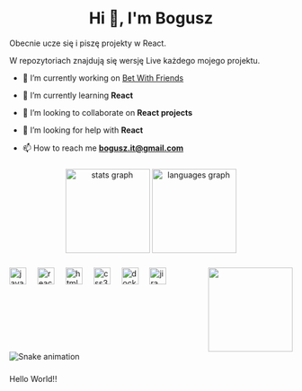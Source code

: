 <h1 align="center">Hi 👋, I'm Bogusz</h1>

Obecnie ucze się i piszę projekty w React.

W repozytoriach znajdują się wersję Live każdego mojego projektu.

- 🔭 I’m currently working on [Bet With Friends](https://github.com/KathidB/bet-with-friends)

- 🌱 I’m currently learning **React**

- 👯 I’m looking to collaborate on **React projects**

- 🤝 I’m looking for help with **React**

- 📫 How to reach me **bogusz.it@gmail.com**

###

<div align="center">
  <img src="https://github-readme-stats.vercel.app/api?username=KathidB&hide_title=false&hide_rank=false&show_icons=true&include_all_commits=true&count_private=true&disable_animations=false&theme=dracula&locale=en&hide_border=false" height="150" alt="stats graph"  />
  <img src="https://github-readme-stats.vercel.app/api/top-langs?username=KathidB&locale=en&hide_title=false&layout=compact&card_width=320&langs_count=5&theme=dracula&hide_border=false" height="150" alt="languages graph"  />
</div>

###

<img align="right" height="150" src="https://i.pinimg.com/originals/7a/26/24/7a2624c6762fa4775852ef6f1d5af1fb.gif"  />

###

<div align="left">
  <img src="https://cdn.jsdelivr.net/gh/devicons/devicon/icons/javascript/javascript-original.svg" height="30" alt="javascript logo"  />
  <img width="12" />
  <img src="https://cdn.jsdelivr.net/gh/devicons/devicon/icons/react/react-original.svg" height="30" alt="react logo"  />
  <img width="12" />
  <img src="https://cdn.jsdelivr.net/gh/devicons/devicon/icons/html5/html5-original.svg" height="30" alt="html5 logo"  />
  <img width="12" />
  <img src="https://cdn.jsdelivr.net/gh/devicons/devicon/icons/css3/css3-original.svg" height="30" alt="css3 logo"  />
  <img width="12" />
  <img src="https://cdn.jsdelivr.net/gh/devicons/devicon/icons/docker/docker-original.svg" height="30" alt="docker logo"  />
  <img width="12" />
  <img src="https://cdn.jsdelivr.net/gh/devicons/devicon/icons/jira/jira-original.svg" height="30" alt="jira logo"  />
</div>

###


###

<br clear="both">

<img src="https://raw.githubusercontent.com/KathidB/KathidB/output/snake.svg" alt="Snake animation" />

###

<p align="left">Hello World!!</p>

###
